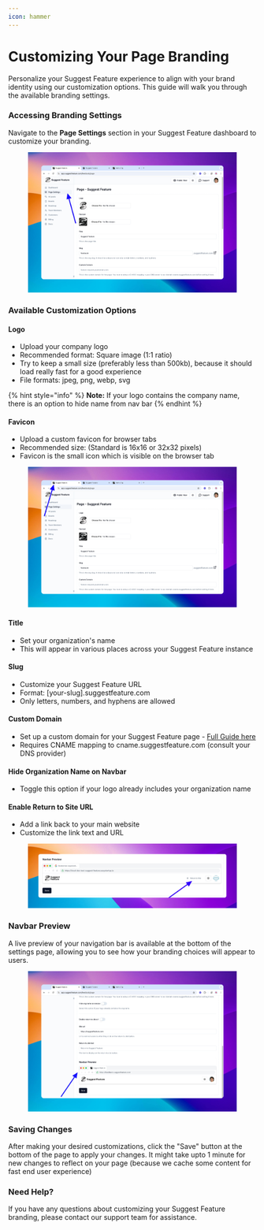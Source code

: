 ```yaml
---
icon: hammer
---
```


# Customizing Your Page Branding

Personalize your Suggest Feature experience to align with your brand identity using our customization options. This guide will walk you through the available branding settings.

### Accessing Branding Settings

Navigate to the **Page Settings** section in your Suggest Feature dashboard to customize your branding.

<figure><img src="../.gitbook/assets/image.png" alt=""><figcaption></figcaption></figure>

### Available Customization Options

#### Logo

* Upload your company logo
* Recommended format: Square image (1:1 ratio)
* Try to keep a small size (preferably less than 500kb), because it should load really fast for a good experience
* File formats: jpeg, png, webp, svg

{% hint style="info" %}
**Note:** If your logo contains the company name, there is an option to hide name from nav bar
{% endhint %}

#### Favicon

* Upload a custom favicon for browser tabs
* Recommended size: (Standard is 16x16 or 32x32 pixels)
* Favicon is the small icon which is visible on the browser tab

<figure><img src="../.gitbook/assets/image (13).png" alt=""><figcaption></figcaption></figure>

#### Title

* Set your organization's name
* This will appear in various places across your Suggest Feature instance

#### Slug

* Customize your Suggest Feature URL
* Format: \[your-slug].suggestfeature.com
* Only letters, numbers, and hyphens are allowed

#### Custom Domain

* Set up a custom domain for your Suggest Feature page - [Full Guide here](custom-domain-setup.md)
* Requires CNAME mapping to cname.suggestfeature.com (consult your DNS provider)

#### Hide Organization Name on Navbar

* Toggle this option if your logo already includes your organization name

#### Enable Return to Site URL

* Add a link back to your main website
* Customize the link text and URL

<figure><img src="../.gitbook/assets/image (12).png" alt=""><figcaption></figcaption></figure>

### Navbar Preview

A live preview of your navigation bar is available at the bottom of the settings page, allowing you to see how your branding choices will appear to users.

<figure><img src="../.gitbook/assets/image (11).png" alt=""><figcaption></figcaption></figure>

### **Saving Changes**

After making your desired customizations, click the "Save" button at the bottom of the page to apply your changes. It might take upto 1 minute for new changes to reflect on your page (because we cache some content for fast end user experience)

### Need Help?

If you have any questions about customizing your Suggest Feature branding, please contact our support team for assistance.
